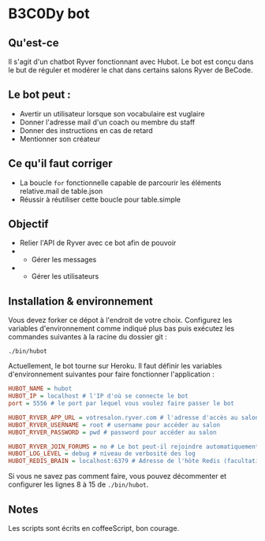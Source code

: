 # B3C0Dy bot

## Qu'est-ce
Il s'agit d'un chatbot Ryver fonctionnant avec Hubot. 
Le bot est conçu dans le but de réguler et modérer le chat dans certains salons Ryver de BeCode. 


## Le bot peut : 
- Avertir un utilisateur lorsque son vocabulaire est vuglaire
- Donner l'adresse mail d'un coach ou membre du staff
- Donner des instructions en cas de retard
- Mentionner son créateur


## Ce qu'il faut corriger
- La boucle `for` fonctionnelle capable de parcourir les éléments relative.mail de table.json
- Réussir à réutiliser cette boucle pour table.simple


## Objectif
- Relier l'API de Ryver avec ce bot afin de pouvoir
- - Gérer les messages
- - Gérer les utilisateurs

## Installation & environnement

Vous devez forker ce dépot à l'endroit de votre choix.
Configurez les variables d'environnement comme indiqué plus bas puis exécutez les commandes suivantes à la racine du dossier git :

```
./bin/hubot
``` 

Actuellement, le bot tourne sur Heroku. Il faut définir les variables d'environnement suivantes pour faire fonctionner l'application : 

```ini
HUBOT_NAME = hubot
HUBOT_IP = localhost # l'IP d'où se connecte le bot
port = 5556 # le port par lequel vous voulez faire passer le bot

HUBOT_RYVER_APP_URL = votresalon.ryver.com # l'adresse d'accès au salon Ryver
HUBOT_RYVER_USERNAME = root # username pour accéder au salon
HUBOT_RYVER_PASSWORD = pwd # password pour accéder au salon

HUBOT_RYVER_JOIN_FORUMS = no # Le bot peut-il rejoindre automatiquement tous les salons trouvés ? 
HUBOT_LOG_LEVEL = debug # niveau de verbosité des log
HUBOT_REDIS_BRAIN = localhost:6379 # Adresse de l'hôte Redis (facultatif je crois)
```

Si vous ne savez pas comment faire, vous pouvez décommenter et configurer les lignes 8 à 15 de `./bin/hubot`. 


## Notes
Les scripts sont écrits en coffeeScript, bon courage. 